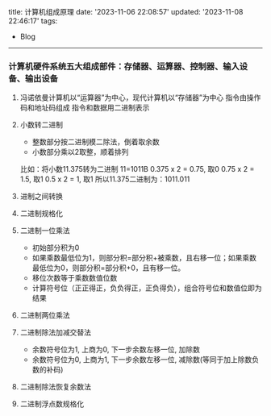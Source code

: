 title: 计算机组成原理
date: '2023-11-06 22:08:57'
updated: '2023-11-08 22:46:17'
tags:
  - Blog
---
### 计算机硬件系统五大组成部件：存储器、运算器、控制器、输入设备、输出设备

1. 冯诺依曼计算机以“运算器”为中心，现代计算机以“存储器”为中心
   指令由操作码和地址码组成
   指令和数据用二进制表示

2. 小数转二进制
   - 整数部分按二进制模二除法，倒着取余数
   - 小数部分乘以2取整，顺着排列

   比如：将小数11.375转为二进制
   11=1011B
   0.375 x 2 = 0.75, 取0
   0.75 x 2 = 1.5, 取1
   0.5 x 2 = 1, 取1
   所以11.375二进制为：1011.011
  
3. 进制之间转换
4. 二进制规格化
5. 二进制一位乘法
   - 初始部分积为0
   - 如果乘数最低位为1，则部分积=部分积+被乘数，且右移一位；如果乘数最低位为0，则部分积=部分积+0，且有移一位。
   - 移位次数等于乘数数值位数
   - 计算符号位（正正得正，负负得正，正负得负），组合符号位和数值位即为结果

6. 二进制两位乘法
7. 二进制除法加减交替法
   - 余数符号位为1, 上商为0, 下一步余数左移一位, 加除数
   - 余数符号位为0, 上商为1, 下一步余数左移一位, 减除数(等同于加上除数负数的补码)

8. 二进制除法恢复余数法
9. 二进制浮点数规格化